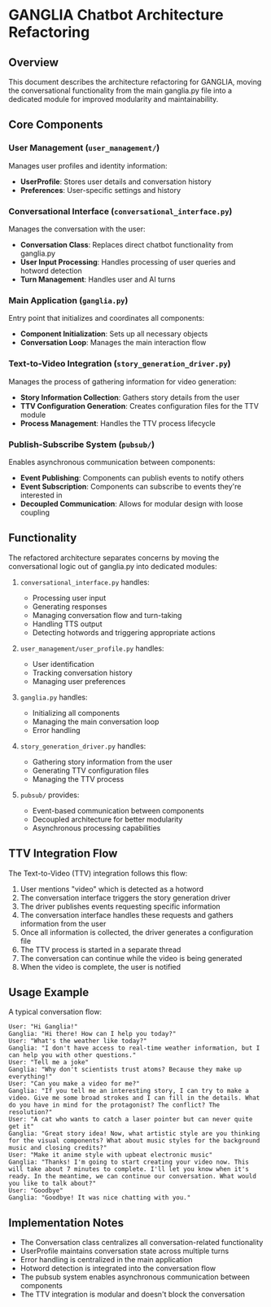 # GANGLIA Chatbot Architecture Refactoring

## Overview

This document describes the architecture refactoring for GANGLIA, moving the conversational functionality from the main ganglia.py file into a dedicated module for improved modularity and maintainability.

## Core Components

### User Management (`user_management/`)

Manages user profiles and identity information:

- **UserProfile**: Stores user details and conversation history
- **Preferences**: User-specific settings and history

### Conversational Interface (`conversational_interface.py`)

Manages the conversation with the user:

- **Conversation Class**: Replaces direct chatbot functionality from ganglia.py
- **User Input Processing**: Handles processing of user queries and hotword detection
- **Turn Management**: Handles user and AI turns

### Main Application (`ganglia.py`)

Entry point that initializes and coordinates all components:

- **Component Initialization**: Sets up all necessary objects
- **Conversation Loop**: Manages the main interaction flow

### Text-to-Video Integration (`story_generation_driver.py`)

Manages the process of gathering information for video generation:

- **Story Information Collection**: Gathers story details from the user
- **TTV Configuration Generation**: Creates configuration files for the TTV module
- **Process Management**: Handles the TTV process lifecycle

### Publish-Subscribe System (`pubsub/`)

Enables asynchronous communication between components:

- **Event Publishing**: Components can publish events to notify others
- **Event Subscription**: Components can subscribe to events they're interested in
- **Decoupled Communication**: Allows for modular design with loose coupling

## Functionality

The refactored architecture separates concerns by moving the conversational logic out of ganglia.py into dedicated modules:

1. `conversational_interface.py` handles:
   - Processing user input
   - Generating responses
   - Managing conversation flow and turn-taking
   - Handling TTS output
   - Detecting hotwords and triggering appropriate actions

2. `user_management/user_profile.py` handles:
   - User identification
   - Tracking conversation history
   - Managing user preferences

3. `ganglia.py` handles:
   - Initializing all components
   - Managing the main conversation loop
   - Error handling

4. `story_generation_driver.py` handles:
   - Gathering story information from the user
   - Generating TTV configuration files
   - Managing the TTV process

5. `pubsub/` provides:
   - Event-based communication between components
   - Decoupled architecture for better modularity
   - Asynchronous processing capabilities

## TTV Integration Flow

The Text-to-Video (TTV) integration follows this flow:

1. User mentions "video" which is detected as a hotword
2. The conversation interface triggers the story generation driver
3. The driver publishes events requesting specific information
4. The conversation interface handles these requests and gathers information from the user
5. Once all information is collected, the driver generates a configuration file
6. The TTV process is started in a separate thread
7. The conversation can continue while the video is being generated
8. When the video is complete, the user is notified

## Usage Example

A typical conversation flow:

```
User: "Hi Ganglia!"
Ganglia: "Hi there! How can I help you today?"
User: "What's the weather like today?"
Ganglia: "I don't have access to real-time weather information, but I can help you with other questions."
User: "Tell me a joke"
Ganglia: "Why don't scientists trust atoms? Because they make up everything!"
User: "Can you make a video for me?"
Ganglia: "If you tell me an interesting story, I can try to make a video. Give me some broad strokes and I can fill in the details. What do you have in mind for the protagonist? The conflict? The resolution?"
User: "A cat who wants to catch a laser pointer but can never quite get it"
Ganglia: "Great story idea! Now, what artistic style are you thinking for the visual components? What about music styles for the background music and closing credits?"
User: "Make it anime style with upbeat electronic music"
Ganglia: "Thanks! I'm going to start creating your video now. This will take about 7 minutes to complete. I'll let you know when it's ready. In the meantime, we can continue our conversation. What would you like to talk about?"
User: "Goodbye"
Ganglia: "Goodbye! It was nice chatting with you."
```

## Implementation Notes

- The Conversation class centralizes all conversation-related functionality
- UserProfile maintains conversation state across multiple turns
- Error handling is centralized in the main application
- Hotword detection is integrated into the conversation flow
- The pubsub system enables asynchronous communication between components
- The TTV integration is modular and doesn't block the conversation

